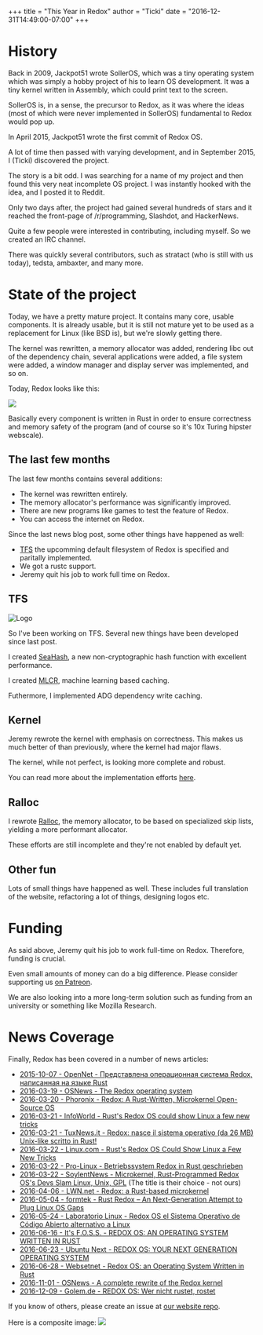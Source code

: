 +++
title = "This Year in Redox"
author = "Ticki"
date = "2016-12-31T14:49:00-07:00"
+++

# History

Back in 2009, Jackpot51 wrote SollerOS, which was a tiny operating system which was simply a hobby project of his to learn OS development. It was a tiny kernel written in Assembly, which could print text to the screen.

SollerOS is, in a sense, the precursor to Redox, as it was where the ideas (most of which were never implemented in SollerOS) fundamental to Redox would pop up.

In April 2015, Jackpot51 wrote the first commit of Redox OS.

A lot of time then passed with varying development, and in September 2015, I (Ticki) discovered the project.

The story is a bit odd. I was searching for a name of my project and then found this very neat incomplete OS project. I was instantly hooked with the idea, and I posted it to Reddit.

Only two days after, the project had gained several hundreds of stars and it reached the front-page of /r/programming, Slashdot, and HackerNews.

Quite a few people were interested in contributing, including myself. So we created an IRC channel.

There was quickly several contributors, such as stratact (who is still with us today), tedsta, ambaxter, and many more.

# State of the project

Today, we have a pretty mature project. It contains many core, usable components. It is already usable, but it is still not mature yet to be used as a replacement for Linux (like BSD is), but we're slowly getting there.

The kernel was rewritten, a memory allocator was added, rendering libc out of the dependency chain, several applications were added, a file system were added, a window manager and display server was implemented, and so on.

Today, Redox looks like this:

<a href="https://redox-os.org/img/screenshot.png"><img class="img-responsive" src="https://redox-os.org/img/screenshot.png"/></a>

Basically every component is written in Rust in order to ensure correctness and memory safety of the program (and of course so it's 10x Turing hipster webscale).

## The last few months

The last few months contains several additions:

- The kernel was rewritten entirely.
- The memory allocator's performance was significantly improved.
- There are new programs like games to test the feature of Redox.
- You can access the internet on Redox.

Since the last news blog post, some other things have happened as well:

- [TFS](https://github.com/ticki/tfs) the upcomming default filesystem of Redox is specified and paritally implemented.
- We got a rustc support.
- Jeremy quit his job to work full time on Redox.

## TFS

![Logo](https://rawgit.com/ticki/tfs/master/icon.svg)

So I've been working on TFS. Several new things have been developed since last post.

I created [SeaHash](https://github.com/ticki/tfs/tree/master/seahash), a new non-cryptographic hash function with excellent performance.

I created [MLCR](https://github.com/ticki/tfs/tree/master/mlcr), machine learning based caching.

Futhermore, I implemented ADG dependency write caching.

## Kernel

Jeremy rewrote the kernel with emphasis on correctness. This makes us much better of than previously, where the kernel had major flaws.

The kernel, while not perfect, is looking more complete and robust.

You can read more about the implementation efforts [here](https://redox-os.org/news/this-summer-in-redox-15/).

## Ralloc

I rewrote [Ralloc](https://github.com/redox-os/ralloc/tree/skiplist), the memory allocator, to be based on specialized skip lists, yielding a more performant allocator.

These efforts are still incomplete and they're not enabled by default yet.

## Other fun

Lots of small things have happened as well. These includes full translation of the website, refactoring a lot of things, designing logos etc.

# Funding

As said above, Jeremy quit his job to work full-time on Redox. Therefore, funding is crucial.

Even small amounts of money can do a big difference. Please consider supporting us [on Patreon](https://www.patreon.com/redox_os).

We are also looking into a more long-term solution such as funding from an university or something like Mozilla Research.

# News Coverage

Finally, Redox has been covered in a number of news articles:

- [2015-10-07 - OpenNet - Представлена операционная система Redox, написанная на языке Rust](https://www.opennet.ru/opennews/art.shtml?num=43105)
- [2016-03-19 - OSNews - The Redox operating system](http://www.osnews.com/story/29131/The_Redox_operating_system)
- [2016-03-20 - Phoronix - Redox: A Rust-Written, Microkernel Open-Source OS](https://www.phoronix.com/scan.php?page=news_item&px=Redos-OS-Intro)
- [2016-03-21 - InfoWorld - Rust's Redox OS could show Linux a few new tricks](http://www.infoworld.com/article/3046100/open-source-tools/rusts-redox-os-could-show-linux-a-few-new-tricks.html)
- [2016-03-21 - TuxNews.it - Redox: nasce il sistema operativo (da 26 MB) Unix-like scritto in Rust!](http://tuxnews.it/redox-nasce-il-sistema-operativo-da-26-mb-unix-like-scritto-in-rust/)
- [2016-03-22 - Linux.com - Rust's Redox OS Could Show Linux a Few New Tricks](https://www.linux.com/news/rusts-redox-os-could-show-linux-few-new-tricks)
- [2016-03-22 - Pro-Linux - Betriebssystem Redox in Rust geschrieben](http://www.pro-linux.de/news/1/23383/betriebssystem-redox-in-rust-geschrieben.html)
- [2016-03-22 - SoylentNews - Microkernel, Rust-Programmed Redox OS's Devs Slam Linux, Unix, GPL](https://soylentnews.org/article.pl?sid=16/03/22/0116231) (The title is their choice - not ours)
- [2016-04-06 - LWN.net - Redox: a Rust-based microkernel](https://lwn.net/Articles/682591/)
- [2016-05-04 - formtek - Rust Redox – An Next-Generation Attempt to Plug Linux OS Gaps](http://formtek.com/blog/operating-systems-rust-redox-an-next-generation-attempt-to-plug-linux-os-gaps/)
- [2016-05-24 - Laboratorio Linux - Redox OS el Sistema Operativo de Código Abierto alternativo a Linux](http://laboratoriolinux.es/index.php/-noticias-mundo-linux-/distribuciones/16043-redox-os-el-sistema-operativo-de-codigo-abierto-alternativo-a-linux.html)
- [2016-06-16 - It's F.O.S.S. - REDOX OS: AN OPERATING SYSTEM WRITTEN IN RUST](https://itsfoss.com/redox-os-an-operating-system-written-in-rust/)
- [2016-06-23 - Ubuntu Next - REDOX OS: YOUR NEXT GENERATION OPERATING SYSTEM](http://ubuntunext.com/2016/06/23/redox-os-your-next-generation-operating-system)
- [2016-06-28 - Websetnet - Redox OS: an Operating System Written in Rust](https://websetnet.com/redox-os-operating-system-written-rust/)
- [2016-11-01 - OSNews - A complete rewrite of the Redox kernel](http://www.osnews.com/story/29463/A_complete_rewrite_of_the_Redox_kernel)
- [2016-12-09 - Golem.de - REDOX OS: Wer nicht rustet, rostet](http://www.golem.de/news/redox-os-wer-nicht-rustet-rostet-1612-124867.html)

If you know of others, please create an issue at [our website repo](https://github.com/redox-os/website).

Here is a composite image:
<a href="http://i.imgur.com/dwNevsk.jpg"><img class="img-responsive" src="http://i.imgur.com/dwNevsk.jpg"/></a>
